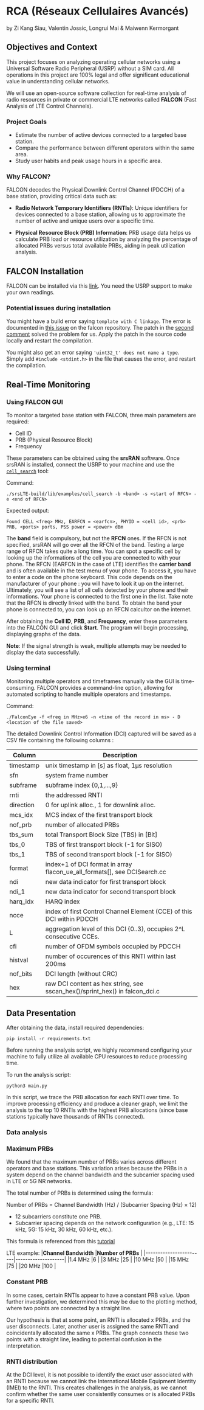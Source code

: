 # RCA (Réseaux Cellulaires Avancés)
by Zi Kang Siau, Valentin Jossic, Longrui Mai & Maiwenn Kermorgant

## Objectives and Context

This project focuses on analyzing operating cellular networks using a Universal Software Radio Peripheral (USRP) without a SIM card. All operations in this project are 100% legal and offer significant educational value in understanding cellular networks.

We will use an open-source software collection for real-time analysis of radio resources in private or commercial LTE networks called **FALCON** (Fast Analysis of LTE Control Channels).

### Project Goals
- Estimate the number of active devices connected to a targeted base station.
- Compare the performance between different operators within the same area.
- Study user habits and peak usage hours in a specific area.

### Why FALCON?
FALCON decodes the Physical Downlink Control Channel (PDCCH) of a base station, providing critical data such as:

- **Radio Network Temporary Identifiers (RNTIs)**: Unique identifiers for devices connected to a base station, allowing us to approximate the number of active and unique users over a specific time.

- **Physical Resource Block (PRB) Information**: PRB usage data helps us calculate PRB load or resource utilization by analyzing the percentage of allocated PRBs versus total available PRBs, aiding in peak utilization analysis.

## FALCON Installation
FALCON can be installed via this [link](https://github.com/falkenber9/falcon?tab=readme-ov-file#installation). You need the USRP support to make your own readings.

### Potential issues during installation

You might have a build error saying `template with C linkage`. The error is documented in [this issue](https://github.com/falkenber9/falcon/issues/8) on the falcon repository. The patch in the [second comment](https://github.com/falkenber9/falcon/issues/8#issuecomment-1761451546) solved the problem for us. Apply the patch in the source code locally and restart the compilation.

You might also get an error saying `'uint32_t' does not name a type`. Simply add `#include <stdint.h>` in the file that causes the error, and restart the compilation.

## Real-Time Monitoring
### Using FALCON GUI

To monitor a targeted base station with FALCON, three main parameters are required:
- Cell ID
- PRB (Physical Resource Block)
- Frequency

These parameters can be obtained using the **srsRAN** software. Once srsRAN is installed, connect the USRP to your machine and use the [`cell_search`](https://github.com/srsran/srsRAN_4G/blob/master/lib/examples/cell_search.c) tool:

Command:

`./srsLTE-build/lib/examples/cell_search -b <band> -s <start of RFCN> -e <end of RFCN>`

Expected output:

`Found CELL <freq> MHz, EARFCN = <earfcn>, PHYID = <cell id>, <prb> PRB, <ports> ports, PSS power = <power> dBm`

The **band** field is compulsory, but not the **RFCN** ones. If the RFCN is not specified, srsRAN will go over all the RFCN of the band.
Testing a large range of RFCN takes quite a long time. You can spot a specific cell by looking up the informations of the cell you are connected to with your phone. 
The RFCN (EARFCN in the case of LTE) identifies the **carrier band** and is often available in the test menu of your phone. To access it, you have to enter a code on the phone keyboard. This code depends on the manufacturer of your phone : you will have to look it up on the internet. Ultimately, you will see a list of all cells detected by your phone and their informations. Your phone is connected to the first one in the list.
Take note that the RFCN is directly linked with the band. To obtain the band your phone is connected to, you can look up an RFCN calcultor on the internet. 

After obtaining the **Cell ID**, **PRB**, and **Frequency**, enter these parameters into the FALCON GUI and click **Start**. The program will begin processing, displaying graphs of the data.

**Note**: If the signal strength is weak, multiple attempts may be needed to display the data successfully.


### Using terminal
Monitoring multiple operators and timeframes manually via the GUI is time-consuming. FALCON provides a command-line option, allowing for automated scripting to handle multiple operators and timestamps.

Command:

`./FalconEye -f <freq in MHz>e6 -n <time of the record in ms> - D <location of the file saved>`

The detailed Downlink Control Information (DCI) captured will be saved as a CSV file containing the following columns :

|**Column**   |**Description**                                                            |
|-------------|---------------------------------------------------------------------------|
|timestamp    |unix timestamp in [s] as float, 1µs resolution                             |
|sfn          |system frame number                                                        |
|subframe     |subframe index {0,1,...,9}                                                 |
|rnti         |the addressed RNTI                                                         |
|direction    |0 for uplink alloc., 1 for downlink alloc.                                 |
|mcs_idx      |MCS index of the first transport block                                     |
|nof_prb      |number of allocated PRBs                                                   |
|tbs_sum      |total Transport Block Size (TBS) in [Bit]                                  |
|tbs_0        |TBS of first transport block (-1 for SISO)                                 |
|tbs_1        |TBS of second transport block (-1 for SISO)                                |
|format       |index+1 of DCI format in array flacon_ue_all_formats[], see DCISearch.cc   |
|ndi          |new data indicator for first transport block                               |
|ndi_1        |new data indicator for second transport block                              |
|harq_idx     |HARQ index                                                                 |
|ncce         |index of first Control Channel Element (CCE) of this DCI within PDCCH      |
|L            |aggregation level of this DCI {0..3}, occupies 2^L consecutive CCEs.       |
|cfi          |number of OFDM symbols occupied by PDCCH                                   |
|histval      |number of occurences of this RNTI within last 200ms                        |
|nof_bits     |DCI length (without CRC)                                                   |
|hex          |raw DCI content as hex string, see sscan_hex()/sprint_hex() in falcon_dci.c|




## Data Presentation

After obtaining the data, install required dependencies:

`pip install -r requirements.txt`


Before running the analysis script, we highly recommend configuring your machine to fully utilize all available CPU resources to reduce processing time.

To run the analysis script:

`python3 main.py`


In this script, we trace the PRB allocation for each RNTI over time. To improve processing efficiency and produce a cleaner graph, we limit the analysis to the top 10 RNTIs with the highest PRB allocations (since base stations typically have thousands of RNTIs connected).

### Data analysis

### Maximum PRBs

We found that the maximum number of PRBs varies across different operators and base stations. This variation arises because the PRBs in a system depend on the channel bandwidth and the subcarrier spacing used in LTE or 5G NR networks.

The total number of PRBs is determined using the formula:

Number of PRBs = Channel Bandwidth (Hz) / (Subcarrier Spacing (Hz) × 12)
 
- 12 subcarriers constitute one PRB.
- Subcarrier spacing depends on the network configuration (e.g., LTE: 15 kHz, 5G: 15 kHz, 30 kHz, 60 kHz, etc.).

This formula is referenced from this [tutorial](https://www.techtrained.com/lte_prbs_calculation/)

LTE example:
|**Channel Bandwidth**   |**Number of PRBs**  |
|------------------------|--------------------|
|1.4 MHz                 |6                   |
|3 MHz                   |25                  |
|10 MHz                  |50                  |
|15 MHz                  |75                  |
|20 MHz                  |100                 |


### Constant PRB
In some cases, certain RNTIs appear to have a constant PRB value. Upon further investigation, we determined this may be due to the plotting method, where two points are connected by a straight line.

Our hypothesis is that at some point, an RNTI is allocated x PRBs, and the user disconnects. Later, another user is assigned the same RNTI and coincidentally allocated the same x PRBs. The graph connects these two points with a straight line, leading to potential confusion in the interpretation.


### RNTI distribution
At the DCI level, it is not possible to identify the exact user associated with an RNTI because we cannot link the International Mobile Equipment Identity (IMEI) to the RNTI. This creates challenges in the analysis, as we cannot confirm whether the same user consistently consumes or is allocated PRBs for a specific RNTI.
